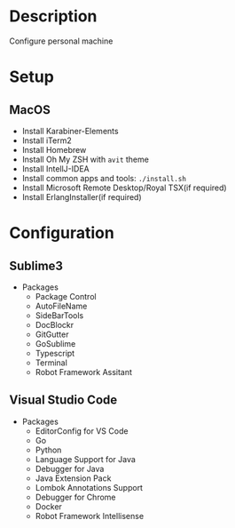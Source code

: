 Description
===

Configure personal machine

Setup
===

MacOS
---

* Install Karabiner-Elements
* Install iTerm2
* Install Homebrew
* Install Oh My ZSH with `avit` theme
* Install IntellJ-IDEA
* Install common apps and tools: `./install.sh`
* Install Microsoft Remote Desktop/Royal TSX(if required)
* Install ErlangInstaller(if required)

Configuration
===

Sublime3
---

* Packages
   * Package Control
   * AutoFileName
   * SideBarTools
   * DocBlockr
   * GitGutter
   * GoSublime
   * Typescript
   * Terminal
   * Robot Framework Assitant

Visual Studio Code
---

* Packages
   * EditorConfig for VS Code
   * Go
   * Python
   * Language Support for Java
   * Debugger for Java
   * Java Extension Pack
   * Lombok Annotations Support
   * Debugger for Chrome
   * Docker
   * Robot Framework Intellisense
